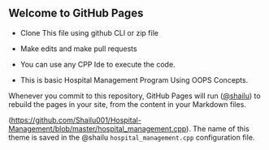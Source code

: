 ## Welcome to GitHub Pages 

* Clone This file using github CLI or zip file 

* Make edits and make pull requests

* You can use any CPP Ide to execute the code.

* This is basic Hospital Management Program Using OOPS Concepts.

Whenever you commit to this repository, GitHub Pages will run ([@shailu]([https://github.com/Shailu001/Hospital-Management/blob/master/hospital_management.cpp])) to rebuild the pages in your site, from the content in your Markdown files.
 
 (https://github.com/Shailu001/Hospital-Management/blob/master/hospital_management.cpp). The name of this theme is saved in the @shailu `hospital_management.cpp` configuration file.
 
